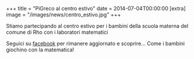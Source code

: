 +++
title = "PiGreco al centro estivo"
date = 2014-07-04T00:00:00
[extra]
image = "/images/news/centro_estivo.jpg"
+++

Stiamo partecipando al centro estivo per i bambini della scuola materna del comune di Rho con i laboratori matematici

Seguici su [facebook][1] per rimanere aggiornato e scoprire... Come i bambini giochino con la matematica!

[1]: https://www.facebook.com/pigreco.luogoideale
